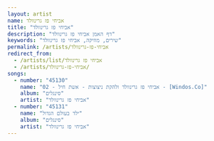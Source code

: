 ```yaml
---
layout: artist
name: אביחי פז גרינוולד
title: "אביחי פז גרינוולד"
description: "דף האמן אביחי פז גרינוולד"
keywords: "שירים, מוזיקה, אביחי פז גרינוולד"
permalink: /artists/אביחי-פז-גרינוולד
redirect_from:
  - /artists/list/אביחי פז גרינוולד
  - /artists/אביחי-פז-גרינוולד/
songs:
  - number: "45130"
    name: "02 - אביחי פז גרינוולד ולהקת ניצוצות - אשת חיל - [Windos.Co]"
    album: "סינגלים"
    artist: "אביחי פז גרינוולד"
  - number: "45131"
    name: "ילד בעולם הגדול"
    album: "סינגלים"
    artist: "אביחי פז גרינוולד"
---
```

